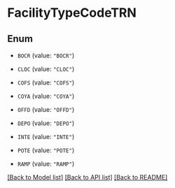# FacilityTypeCodeTRN

## Enum


* `BOCR` (value: `"BOCR"`)

* `CLOC` (value: `"CLOC"`)

* `COFS` (value: `"COFS"`)

* `COYA` (value: `"COYA"`)

* `OFFD` (value: `"OFFD"`)

* `DEPO` (value: `"DEPO"`)

* `INTE` (value: `"INTE"`)

* `POTE` (value: `"POTE"`)

* `RAMP` (value: `"RAMP"`)


[[Back to Model list]](../README.md#documentation-for-models) [[Back to API list]](../README.md#documentation-for-api-endpoints) [[Back to README]](../README.md)


